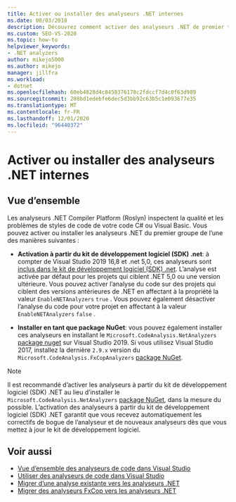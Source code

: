```yaml
---
title: Activer ou installer des analyseurs .NET internes
ms.date: 08/03/2018
description: Découvrez comment activer des analyseurs .NET de premier tiers à partir du kit de développement logiciel (SDK) .NET ou installer ces analyseurs comme un package NuGet.
ms.custom: SEO-VS-2020
ms.topic: how-to
helpviewer_keywords:
- .NET analyzers
author: mikejo5000
ms.author: mikejo
manager: jillfra
ms.workload:
- dotnet
ms.openlocfilehash: 60eb4828d4c8450376178c2fdccf7d4c0f63d989
ms.sourcegitcommit: 208bd1edebfe6dec5d3bb92c63b5c1e093677e35
ms.translationtype: MT
ms.contentlocale: fr-FR
ms.lasthandoff: 12/01/2020
ms.locfileid: "96440372"
---
```

# <a name="enable-or-install-first-party-net-analyzers"></a>Activer ou installer des analyseurs .NET internes

## <a name="overview"></a>Vue d’ensemble

Les analyseurs .NET Compiler Platform (Roslyn) inspectent la qualité et les problèmes de styles de code de votre code C# ou Visual Basic. Vous pouvez activer ou installer les analyseurs .NET du premier groupe de l’une des manières suivantes :

- **Activation à partir du kit de développement logiciel (SDK) .net**: à compter de Visual Studio 2019 16,8 et .net 5,0, ces analyseurs sont [inclus dans le kit de développement logiciel (SDK) .net](/dotnet/fundamentals/code-analysis/overview). L’analyse est activée par défaut pour les projets qui ciblent .NET 5,0 ou une version ultérieure. Vous pouvez activer l’analyse du code sur des projets qui ciblent des versions antérieures de .NET en affectant à la propriété la valeur `EnableNETAnalyzers` `true` . Vous pouvez également désactiver l’analyse du code pour votre projet en affectant à la valeur `EnableNETAnalyzers` `false` .

- **Installer en tant que package NuGet**: vous pouvez également installer ces analyseurs en installant le `Microsoft.CodeAnalysis.NetAnalyzers` [package nuget](https://www.nuget.org/packages/Microsoft.CodeAnalysis.NetAnalyzers) sur Visual Studio 2019. Si vous utilisez Visual Studio 2017, installez la dernière `2.9.x` version du `Microsoft.CodeAnalysis.FxCopAnalyzers` [package NuGet](https://www.nuget.org/packages/Microsoft.CodeAnalysis.FxCopAnalyzers/).

> [!NOTE]
> Il est recommandé d’activer les analyseurs à partir du kit de développement logiciel (SDK) .NET au lieu d’installer le `Microsoft.CodeAnalysis.NetAnalyzers` [package NuGet](https://www.nuget.org/packages/Microsoft.CodeAnalysis.NetAnalyzers), dans la mesure du possible. L’activation des analyseurs à partir du kit de développement logiciel (SDK) .NET garantit que vous recevez automatiquement les correctifs de bogue de l’analyseur et de nouveaux analyseurs dès que vous mettez à jour le kit de développement logiciel.

## <a name="see-also"></a>Voir aussi

- [Vue d’ensemble des analyseurs de code dans Visual Studio](roslyn-analyzers-overview.md)
- [Utiliser des analyseurs de code dans Visual Studio](use-roslyn-analyzers.md)
- [Migrer d’une analyse existante vers les analyseurs .NET](migrate-from-legacy-analysis-to-net-analyzers.md)
- [Migrer des analyseurs FxCop vers les analyseurs .NET](migrate-from-fxcop-analyzers-to-net-analyzers.md)
